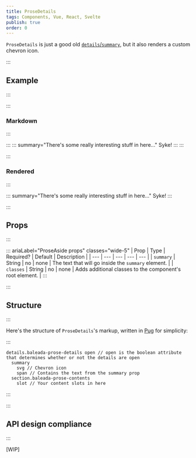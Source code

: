 ```yaml
---
title: ProseDetails
tags: Components, Vue, React, Svelte
publish: true
order: 0
---
```


`ProseDetails` is just a good old [`details`/`summary`](https://developer.mozilla.org/en-US/docs/Web/HTML/Element/details), but it also renders a custom chevron icon.

:::
## Example
:::

:::
### Markdown
:::

:::
    ::: summary="There's some really interesting stuff in here..."
    Syke!
    :::
:::

:::
### Rendered
:::

::: summary="There's some really interesting stuff in here..."
Syke!
:::


:::
## Props
:::

::: ariaLabel="ProseAside props" classes="wide-5"
| Prop | Type | Required? | Default | Description |
| --- | --- | --- | --- | --- |
| `summary` | String | no | none | The text that will go inside the `summary` element. |
| `classes` | String | no | none | Adds additional classes to the component's root element. |
:::


:::
## Structure
:::

Here's the structure of `ProseDetails`'s markup, written in [Pug](https://github.com/pugjs/pug#syntax) for simplicity:

:::
```pug
details.baleada-prose-details open // open is the boolean attribute that determines whether or not the details are open
  summary
    svg // Chevron icon
    span // Contains the text from the summary prop
  section.baleada-prose-contents
    slot // Your content slots in here
```
:::



:::
## API design compliance
:::

[WIP]

<!-- ::: ariaLabel="A table showing ProseAside's API design compliance"  classes="wide-1 wide-3"
| Spec | Compliance status | Notes |
| --- | --- | --- |
::: -->
